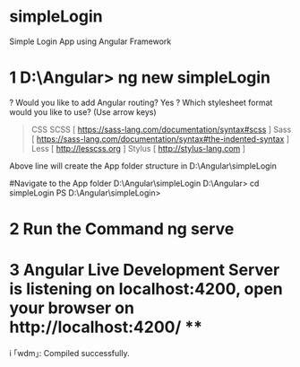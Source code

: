 # simpleLogin
Simple Login App using Angular Framework


# 1 D:\Angular> ng new simpleLogin
? Would you like to add Angular routing? Yes
? Which stylesheet format would you like to use? (Use arrow keys)
> CSS
  SCSS   [ https://sass-lang.com/documentation/syntax#scss                ]
  Sass   [ https://sass-lang.com/documentation/syntax#the-indented-syntax ]
  Less   [ http://lesscss.org                                             ]
  Stylus [ http://stylus-lang.com                                         ]
  
  Above line will create the App folder structure in  D:\Angular\simpleLogin
  
 #Navigate to the App folder D:\Angular\simpleLogin 
  D:\Angular> cd simpleLogin
	PS D:\Angular\simpleLogin> 
	

# 2 Run the Command ng serve 

# 3 Angular Live Development Server is listening on localhost:4200, open your browser on http://localhost:4200/ **
i ｢wdm｣: Compiled successfully.
